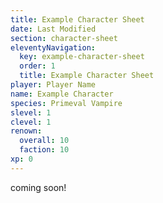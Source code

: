 ```yaml
---
title: Example Character Sheet
date: Last Modified 
section: character-sheet
eleventyNavigation:
  key: example-character-sheet
  order: 1
  title: Example Character Sheet
player: Player Name
name: Example Character  
species: Primeval Vampire
slevel: 1
clevel: 1
renown:
  overall: 10
  faction: 10
xp: 0   
---
```

coming soon!